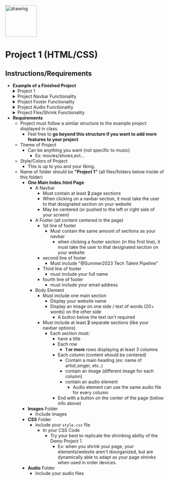<img src="https://i.imgur.com/Bzkqs5I.png" alt="drawing" width="100"/>

# Project 1 (HTML/CSS)

## Instructions/Requirements

- **Example of a Finished Project**
    <details>
        <summary>Project 1</summary>
        <img src="https://github.com/r0m3c/TTP_CSS/assets/71786791/629c5a39-10a5-4263-bc16-ef3d6da67eea" alt="drawing" width="600" height="350"/>
    </details>
    <details>
        <summary>Project Navbar Functionality </summary>
        <img src="https://github.com/r0m3c/TTP_CSS/assets/71786791/62c0f007-a399-41c0-b98e-634e8252b1aa" alt="drawing" width="600" height="350"/>
    </details>
    <details>
        <summary>Project Footer Functionality </summary>
        <img src="https://github.com/r0m3c/TTP_CSS/assets/71786791/d90a3024-9fee-47ae-8f63-21a3095d4a4b" alt="drawing" width="600" height="350"/>
    </details>
    <details>
        <summary>Project Audio Functionality </summary>
        <img src="https://github.com/r0m3c/TTP_CSS/assets/71786791/7f170c4c-83f5-48e8-b30e-68e9c447ca46" alt="drawing" width="600" height="350"/>
    </details>
    <details>
        <summary>Project Flex/Shrink Functionality </summary>
        <img src="https://github.com/r0m3c/TTP_CSS/assets/71786791/22f22810-76a9-4877-8dd3-0f9ed21e038e" alt="drawing" width="200" height="300"/>
    </details>
- **Requirements**
  - Project must follow a similar structure to the example project displayed in class.
    - Feel free to **go beyond this structure if you want to add more features to your project**
  - Theme of Project
    - Can be anything you want (not specific to music)
      - Ex: movies/shows,ect...
  - Style/Colors of Project
    - This is up to you and your liking.
  - Name of folder should be **"Project 1"** (all files/folders below inside of this folder)
    - **One Main Index.html Page**
      - A Navbar
        - Must contain at least **2** page sections
        - When clicking on a navbar section, it must take the user to that designated section on your website
        - May be centered (or pushed to the left or right side of your screen)
      - A Footer (all content centered in the page)
        - 1st line of footer
          - Must contain the same amount of sections as your navbar
            - when clicking a footer section (in this first line), it must take the user to that designated section on your website
        - second line of footer
          - Must include "@Summer2023 Tech Talent Pipeline"
        - Third line of footer
          - must include your full name
        - fourth line of footer
          - must include your email address
      - Body Element
        - Must include one main section
          - Display your website name
          - Display an image on one side / text of words (20+ words) on the other side
            - A button below the text isn't required
        - Must include at least **2** separate sections (like your navbar options)
          - Each section must:
            - have a title
            - Each row
              - **1 or more** rows displaying at least 3 columns
            - Each column (content should be centered)
              - Contain a main heading (ex: name of artist,singer, etc..)
              - contain an image (different image for each column)
              - contain an audio element
                - Audio element can use the same audio file for every column
            - End with a button on the center of the page (below info above)
    - **Images** Folder
      - Include images
    - **CSS** Folder
      - include your `style.css` file
        - In your CSS Code
          - Try your best to replicate the shrinking ability of the Demo Project 1.
            - Ex: when you shrink your page, your elements/website aren't disorganized, but are dynamically able to adapt as your page shrinks when used in order devices.
    - **Audio** Folder
      - Include your audio files
